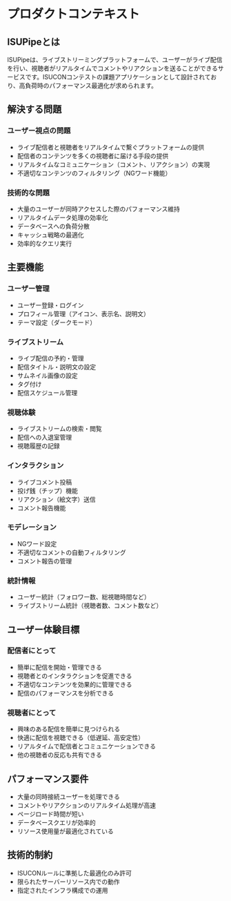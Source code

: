 # プロダクトコンテキスト

## ISUPipeとは
ISUPipeは、ライブストリーミングプラットフォームで、ユーザーがライブ配信を行い、視聴者がリアルタイムでコメントやリアクションを送ることができるサービスです。ISUCONコンテストの課題アプリケーションとして設計されており、高負荷時のパフォーマンス最適化が求められます。

## 解決する問題

### ユーザー視点の問題
- ライブ配信者と視聴者をリアルタイムで繋ぐプラットフォームの提供
- 配信者のコンテンツを多くの視聴者に届ける手段の提供
- リアルタイムなコミュニケーション（コメント、リアクション）の実現
- 不適切なコンテンツのフィルタリング（NGワード機能）

### 技術的な問題
- 大量のユーザーが同時アクセスした際のパフォーマンス維持
- リアルタイムデータ処理の効率化
- データベースへの負荷分散
- キャッシュ戦略の最適化
- 効率的なクエリ実行

## 主要機能

### ユーザー管理
- ユーザー登録・ログイン
- プロフィール管理（アイコン、表示名、説明文）
- テーマ設定（ダークモード）

### ライブストリーム
- ライブ配信の予約・管理
- 配信タイトル・説明文の設定
- サムネイル画像の設定
- タグ付け
- 配信スケジュール管理

### 視聴体験
- ライブストリームの検索・閲覧
- 配信への入退室管理
- 視聴履歴の記録

### インタラクション
- ライブコメント投稿
- 投げ銭（チップ）機能
- リアクション（絵文字）送信
- コメント報告機能

### モデレーション
- NGワード設定
- 不適切なコメントの自動フィルタリング
- コメント報告の管理

### 統計情報
- ユーザー統計（フォロワー数、総視聴時間など）
- ライブストリーム統計（視聴者数、コメント数など）

## ユーザー体験目標

### 配信者にとって
- 簡単に配信を開始・管理できる
- 視聴者とのインタラクションを促進できる
- 不適切なコンテンツを効果的に管理できる
- 配信のパフォーマンスを分析できる

### 視聴者にとって
- 興味のある配信を簡単に見つけられる
- 快適に配信を視聴できる（低遅延、高安定性）
- リアルタイムで配信者とコミュニケーションできる
- 他の視聴者の反応も共有できる

## パフォーマンス要件
- 大量の同時接続ユーザーを処理できる
- コメントやリアクションのリアルタイム処理が高速
- ページロード時間が短い
- データベースクエリが効率的
- リソース使用量が最適化されている

## 技術的制約
- ISUCONルールに準拠した最適化のみ許可
- 限られたサーバーリソース内での動作
- 指定されたインフラ構成での運用
